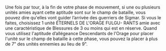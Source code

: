 Une fois par tour, à la fin de votre phase de
mouvement, si une ou plusieurs unités
amies ayant cette aptitude sont sur le
champ de bataille, vous pouvez dire
qu'elles vont guider l’arrivée des guerriers
de Sigmar. Si vous le faites, choisissez 1
unité ÉTERNELS DE L'ORAGE FULGU-
RANTS amie avec une caractéristique de
Blessures de 3 ou moins qui est en réserve.
Quand vous utilisez l'aptitude d’allégeance
Descendants de l'Orage pour placer l'unité
sur le champ de bataille à cette phase,
vous pouvez la placer à plus de 7"
des unités ennemies au lieu de 9".
